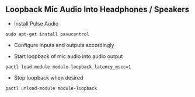 ## Loopback Mic Audio Into Headphones / Speakers

* Install Pulse Audio

`sudo apt-get install pavucontrol`

* Configure inputs and outputs accordingly

* Start loopback of mic audio into audio output

`pactl load-module module-loopback latency_msec=1`

* Stop loopback when desired

`pactl unload-module module-loopback`
